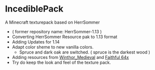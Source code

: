 # IncediblePack
A Minecraft texturepack based on HerrSommer
* ( former repository name: HerrSommer-1.13 )
* Converting HerrSommer Resource pak to 1.13  format
* Adding Updates for 1.14
* Adapt color sheme to new vanilla colors.
  *  Spruce and dark oak are switched. ( spruce is the darkest wood )
* Adding resources from [Winthor_Medieval](https://resourcepack.net/winthor-medieval-resource-pack/#gsc.tab=0) and [Faithful 64x](https://faithfulpack.net/downloads#Faithful%2064x)
* Try do keep the look and feel of the texture pack.

